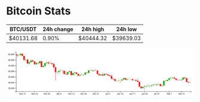 # Bitcoin Stats

BTC/USDT|24h change|24h high|24h low|
|---|---|---|---|
|$40131.68|0.90%|$40444.32|$39639.03|

<img src="./chart.svg">
